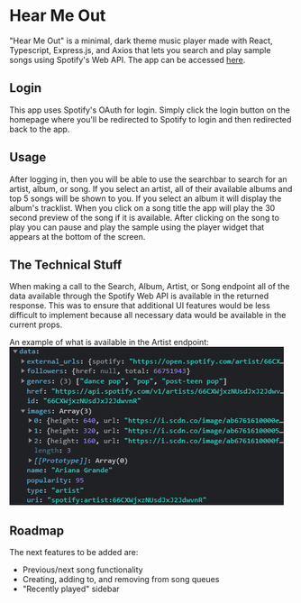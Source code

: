 # Hear Me Out

"Hear Me Out" is a minimal, dark theme music player made with React, Typescript, Express.js, and Axios that lets you search and play sample songs using Spotify's Web API.
The app can be accessed [here](https://hear-me-out-spotify-api.herokuapp.com/).

## Login

This app uses Spotify's OAuth for login. Simply click the login button on the homepage where you'll be redirected to Spotify to login and then redirected back to the app.

## Usage

After logging in, then you will be able to use the searchbar to search for an artist, album, or song. If you select an artist, all of their available albums and top 5 songs will be shown to you. If you select an album it will display the album's tracklist. When you click on a song title the app will play the 30 second preview of the song if it is available. After clicking on the song to play you can pause and play the sample using the player widget that appears at the bottom of the screen.

## The Technical Stuff

When making a call to the Search, Album, Artist, or Song endpoint all of the data available through the Spotify Web API is available in the returned response. This was to ensure that additional UI features would be less difficult to implement because all necessary data would be available in the current props.

An example of what is available in the Artist endpoint:  
![Artist Endpoint response object photo](https://github.com/PaytonDev/Hear-Me-Out/blob/master/Payload.png)

## Roadmap

The next features to be added are:

- Previous/next song functionality
- Creating, adding to, and removing from song queues
- "Recently played" sidebar
